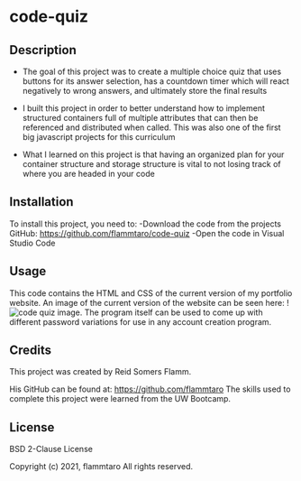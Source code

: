 # code-quiz

## Description
- The goal of this project was to create a multiple choice quiz that uses buttons for its answer selection, has a countdown timer which will react negatively to wrong answers, and ultimately store the final results

- I built this project in order to better understand how to implement structured containers full of multiple attributes that can then be referenced and distributed when called. This was also one of the first big javascript projects for this curriculum

- What I learned on this project is that having an organized plan for your container structure and storage structure is vital to not losing track of where you are headed in your code

## Installation
To install this project, you need to:
-Download the code from the projects GitHub: https://github.com/flammtaro/code-quiz
-Open the code in Visual Studio Code

## Usage
This code contains the HTML and CSS of the current version of my portfolio website. An image of the current version of the website can be seen here: !![code quiz image](https://i.imgur.com/mMe1sVr.png). The program itself can be used to come up with different password variations for use in any account creation program. 

## Credits
This project was created by Reid Somers Flamm. 

His GitHub can be found at: https://github.com/flammtaro
The skills used to complete this project were learned from the UW Bootcamp. 

## License
BSD 2-Clause License

Copyright (c) 2021, flammtaro
All rights reserved.
